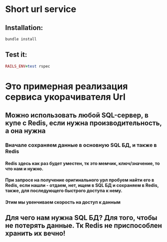 # Short url service

## Installation:
``` ruby
bundle install
```
## Test it:
``` ruby
RAILS_ENV=test rspec
```

# Это примерная реализация сервиса укорачивателя Url
## Можно использовать любой SQL-сервер, в купе с Redis, если нужна производительность, а она нужна
### Вначале сохраняем данные в основную SQL БД, и также в Redis
#### Redis здесь как раз будет уместен, тк это мемчик, ключ/значение, то что нам и нужно.
#### При запросе на получение оригинального урл пробуем найти его в Redis, если нашли - отдаем, нет, ищем в SQL БД и сохраняем в Redis, также, для последующего быстрого доступа к нему.
#### Этим мы увенчиваем скорость на доступ к данным

## Для чего нам нужна SQL БД? Для того, чтобы не потерять данные. Тк Redis не приспособлен хранить их вечно!